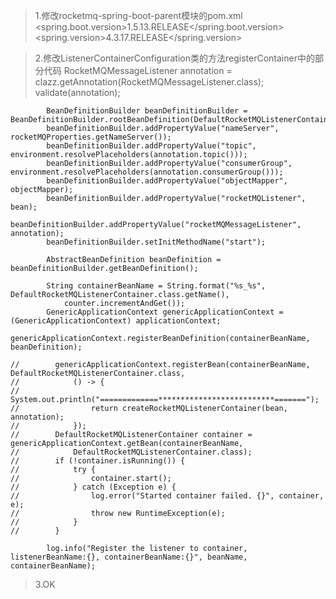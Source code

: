 > 1.修改rocketmq-spring-boot-parent模块的pom.xml
        <spring.boot.version>1.5.13.RELEASE</spring.boot.version>
        <spring.version>4.3.17.RELEASE</spring.version>
        
        

> 2.修改ListenerContainerConfiguration类的方法registerContainer中的部分代码
            RocketMQMessageListener annotation = clazz.getAnnotation(RocketMQMessageListener.class);
            validate(annotation);
    
            BeanDefinitionBuilder beanDefinitionBuilder = BeanDefinitionBuilder.rootBeanDefinition(DefaultRocketMQListenerContainer.class);
            beanDefinitionBuilder.addPropertyValue("nameServer", rocketMQProperties.getNameServer());
            beanDefinitionBuilder.addPropertyValue("topic", environment.resolvePlaceholders(annotation.topic()));
            beanDefinitionBuilder.addPropertyValue("consumerGroup", environment.resolvePlaceholders(annotation.consumerGroup()));
            beanDefinitionBuilder.addPropertyValue("objectMapper", objectMapper);
            beanDefinitionBuilder.addPropertyValue("rocketMQListener", bean);
            beanDefinitionBuilder.addPropertyValue("rocketMQMessageListener", annotation);
            beanDefinitionBuilder.setInitMethodName("start");
    
            AbstractBeanDefinition beanDefinition = beanDefinitionBuilder.getBeanDefinition();
    
            String containerBeanName = String.format("%s_%s", DefaultRocketMQListenerContainer.class.getName(),
                counter.incrementAndGet());
            GenericApplicationContext genericApplicationContext = (GenericApplicationContext) applicationContext;
            genericApplicationContext.registerBeanDefinition(containerBeanName, beanDefinition);
    
    //        genericApplicationContext.registerBean(containerBeanName, DefaultRocketMQListenerContainer.class,
    //            () -> {
    //                System.out.println("=============**************************=======");
    //                return createRocketMQListenerContainer(bean, annotation);
    //            });
    //        DefaultRocketMQListenerContainer container = genericApplicationContext.getBean(containerBeanName,
    //            DefaultRocketMQListenerContainer.class);
    //        if (!container.isRunning()) {
    //            try {
    //                container.start();
    //            } catch (Exception e) {
    //                log.error("Started container failed. {}", container, e);
    //                throw new RuntimeException(e);
    //            }
    //        }
    
            log.info("Register the listener to container, listenerBeanName:{}, containerBeanName:{}", beanName, containerBeanName);
> 3.OK
